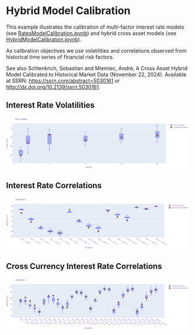 # Hybrid Model Calibration

This example illustrates the calibration of multi-factor interest rate models (see [RatesModelCalibration.ipynb](RatesModelCalibration.ipynb)) and hybrid cross asset models (see [HybridModelCalibration.ipynb](HybridModelCalibration.ipynb)).

As calibration objectives we use volatilities and correlations observed from historical time series of financial risk factors.

See also Schlenkrich, Sebastian and Miemiec, André, A Cross Asset Hybrid Model Calibrated to Historical Market Data (November 22, 2024). Available at SSRN: https://ssrn.com/abstract=5030161 or http://dx.doi.org/10.2139/ssrn.5030161.

## Interest Rate Volatilities

![](figs/eur_volatilities.png)

## Interest Rate Correlations

![](figs/eur_correlations.png)

## Cross Currency Interest Rate Correlations

![](figs/eur_usd_correlations.png)